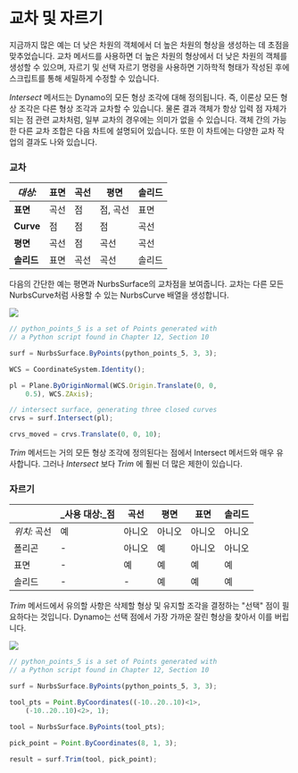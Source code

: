 # 교차 및 자르기

지금까지 많은 예는 더 낮은 차원의 객체에서 더 높은 차원의 형상을 생성하는 데 초점을 맞추었습니다. 교차 메서드를 사용하면 더 높은 차원의 형상에서 더 낮은 차원의 객체를 생성할 수 있으며, 자르기 및 선택 자르기 명령을 사용하면 기하학적 형태가 작성된 후에 스크립트를 통해 세밀하게 수정할 수 있습니다.

_Intersect_ 메서드는 Dynamo의 모든 형상 조각에 대해 정의됩니다. 즉, 이론상 모든 형상 조각은 다른 형상 조각과 교차할 수 있습니다. 물론 결과 객체가 항상 입력 점 자체가 되는 점 관련 교차처럼, 일부 교차의 경우에는 의미가 없을 수 있습니다. 객체 간의 가능한 다른 교차 조합은 다음 차트에 설명되어 있습니다. 또한 이 차트에는 다양한 교차 작업의 결과도 나와 있습니다.

### **교차**

| _대상:_ | 표면 | 곡선 | 평면 | 솔리드 |
| ----------- | ------- | ----- | ------------ | ------- |
| **표면** | 곡선 | 점 | 점, 곡선 | 표면 |
| **Curve** | 점 | 점 | 점 | 곡선 |
| **평면** | 곡선 | 점 | 곡선 | 곡선 |
| **솔리드** | 표면 | 곡선 | 곡선 | 솔리드 |

다음의 간단한 예는 평면과 NurbsSurface의 교차점을 보여줍니다. 교차는 다른 모든 NurbsCurve처럼 사용할 수 있는 NurbsCurve 배열을 생성합니다.

![](../images/8-2/8/IntersectionAndTrim\_01.png)

```js
// python_points_5 is a set of Points generated with
// a Python script found in Chapter 12, Section 10

surf = NurbsSurface.ByPoints(python_points_5, 3, 3);

WCS = CoordinateSystem.Identity();

pl = Plane.ByOriginNormal(WCS.Origin.Translate(0, 0,
    0.5), WCS.ZAxis);

// intersect surface, generating three closed curves
crvs = surf.Intersect(pl);

crvs_moved = crvs.Translate(0, 0, 10);
```

_Trim_ 메서드는 거의 모든 형상 조각에 정의된다는 점에서 Intersect 메서드와 매우 유사합니다. 그러나 _Intersect_ 보다 _Trim_ 에 훨씬 더 많은 제한이 있습니다.

### **자르기**

|             | _사용 대상:_점 | 곡선 | 평면 | 표면 | 솔리드 |
| ----------- | -------------- | ----- | ----- | ------- | ----- |
| _위치:_ 곡선 | 예 | 아니오 | 아니오 | 아니오 | 아니오 |
| 폴리곤 | - | 아니오 | 예 | 아니오 | 아니오 |
| 표면 | - | 예 | 예 | 예 | 예 |
| 솔리드 | - | - | 예 | 예 | 예 |

_Trim_ 메서드에서 유의할 사항은 삭제할 형상 및 유지할 조각을 결정하는 "선택" 점이 필요하다는 것입니다. Dynamo는 선택 점에서 가장 가까운 잘린 형상을 찾아서 이를 버립니다.

![](../images/8-2/8/IntersectionAndTrim\_02.png)

```js
// python_points_5 is a set of Points generated with
// a Python script found in Chapter 12, Section 10

surf = NurbsSurface.ByPoints(python_points_5, 3, 3);

tool_pts = Point.ByCoordinates((-10..20..10)<1>,
    (-10..20..10)<2>, 1);

tool = NurbsSurface.ByPoints(tool_pts);

pick_point = Point.ByCoordinates(8, 1, 3);

result = surf.Trim(tool, pick_point);
```

